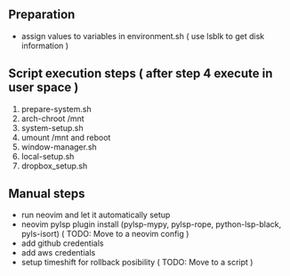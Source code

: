 Preparation
-----------
* assign values to variables in environment.sh ( use lsblk to get disk information )

Script execution steps ( after step 4 execute in user space )
-------------------------------------------------------------
1. prepare-system.sh
2. arch-chroot /mnt
3. system-setup.sh
4. umount /mnt and reboot
5. window-manager.sh
6. local-setup.sh
7. dropbox_setup.sh

Manual steps
------------
* run neovim and let it automatically setup
* neovim pylsp plugin install (pylsp-mypy, pylsp-rope, python-lsp-black, pyls-isort) ( TODO: Move to a neovim config )
* add github credentials
* add aws credentials
* setup timeshift for rollback posibility ( TODO: Move to a script )

